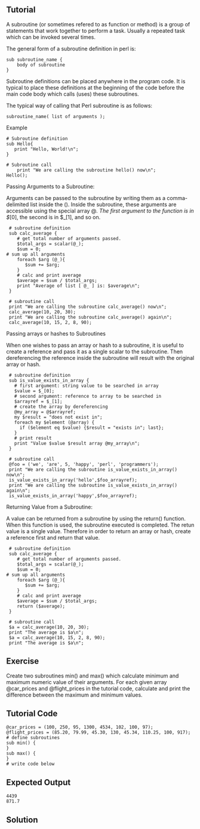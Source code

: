 Tutorial
--------
A subroutine (or sometimes refered to as function or method) is a group of statements that work together to perform a task. Usually a repeated task which can be invoked several times. 

The general form of a subroutine definition in perl is:

    sub subroutine_name {
    	body of subroutine
    }

Subroutine definitions can be placed anywhere in the program code. It is typical to place these definitions at the beginning of the code before the main code body which calls (uses) these subroutines.

The typical way of calling that Perl subroutine is as follows:

    subroutine_name( list of arguments );

Example 

	# Subroutine definition
	sub Hello{
	   print "Hello, World!\n";
	}

	# Subroutine call
        print "We are calling the subroutine hello() now\n";
	Hello();

Passing Arguments to a Subroutine:

Arguments can be passed to the subroutine by writing them as a comma-delimited list inside the ().
Inside the subroutine, these arguments are accessible using the special array @_. The first argument to the function is in $_[0], the second is in $_[1], and so on.

     # subroutine definition
     sub calc_average {
        # get total number of arguments passed.
        $total_args = scalar(@_);
        $sum = 0;
	# sum up all arguments
        foreach $arg (@_){
           $sum += $arg;
        }
        # calc and print average
        $average = $sum / $total_args;
        print "Average of list [ @_ ] is: $average\n";
     }    

     # subroutine call
     print "We are calling the subroutine calc_average() now\n";
     calc_average(10, 20, 30);
     print "We are calling the subroutine calc_average() again\n";
     calc_average(10, 15, 2, 8, 90);

Passing arrays or hashes to Subroutines

When one wishes to pass an array or hash to a subroutine, it is useful to create a reference and pass it as a single scalar to the subroutine. Then dereferencing the reference inside the subroutine will result with the original array or hash.

     # subroutine definition
     sub is_value_exists_in_array {
       # first argument: string value to be searched in array
       $value = $_[0];
       # second argument: reference to array to be searched in
       $arrayref = $_[1];
       # create the array by dereferencing
       @my_array = @$arrayref;
       my $result = "does not exist in";
       foreach my $element (@array) {
         if ($element eq $value) {$result = "exists in"; last};
       }
       # print result
       print "Value $value $result array @my_array\n";
     }

     # subroutine call
     @foo = ('we', 'are', 5, 'happy', 'perl', 'programmers');
     print "We are calling the subroutine is_value_exists_in_array() now\n";
     is_value_exists_in_array('hello',$foo_arrayref);
     print "We are calling the subroutine is_value_exists_in_array() again\n";
     is_value_exists_in_array('happy',$foo_arrayref);

Returning Value from a Subroutine:

A value can be returned from a subroutine by using the return() function. When this function is used, the subroutine executed is completed. The retun value is a single value. Therefore in order to return an array or hash, create a reference first and return that value.

     # subroutine definition
     sub calc_average {
        # get total number of arguments passed.
        $total_args = scalar(@_);
        $sum = 0;
	# sum up all arguments
        foreach $arg (@_){
           $sum += $arg;
        }
        # calc and print average
        $average = $sum / $total_args;
        return ($average);
     }    

     # subroutine call
     $a = calc_average(10, 20, 30);
     print "The average is $a\n";
     $a = calc_average(10, 15, 2, 8, 90);
     print "The average is $a\n";

Exercise
-------------
Create two subroutines min() and max() which calculate minimum and maximum numeric value of their arguments.
For each given array @car_prices and @flight_prices in the tutorial code, calculate and print the difference between the maximum and minimum values.

Tutorial Code
-------------
    @car_prices = (100, 250, 95, 1300, 4534, 102, 100, 97);
    @flight_prices = (85.20, 79.99, 45.30, 130, 45.34, 110.25, 100, 917);
    # define subroutines
    sub min() {
    }
    sub max() {
    }
    # write code below

Expected Output
---------------
    4439
    871.7

Solution
--------
